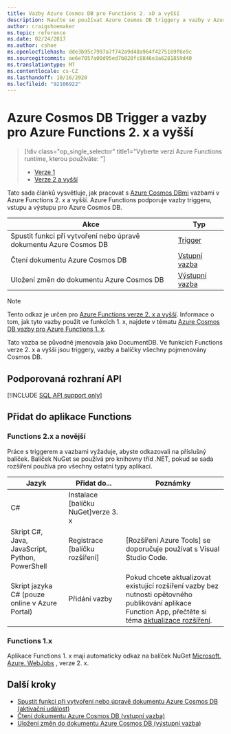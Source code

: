 ```yaml
---
title: Vazby Azure Cosmos DB pro Functions 2. xD a vyšší
description: Naučte se používat Azure Cosmos DB triggery a vazby v Azure Functions.
author: craigshoemaker
ms.topic: reference
ms.date: 02/24/2017
ms.author: cshoe
ms.openlocfilehash: dde3b95c7997a7f742a9d48a964f4275169f6e9c
ms.sourcegitcommit: ae6e7057a00d95ed7b828fc8846e3a6281859d40
ms.translationtype: MT
ms.contentlocale: cs-CZ
ms.lasthandoff: 10/16/2020
ms.locfileid: "92106922"
---
```

# <a name="azure-cosmos-db-trigger-and-bindings-for-azure-functions-2x-and-higher-overview"></a>Azure Cosmos DB Trigger a vazby pro Azure Functions 2. x a vyšší

> [!div class="op_single_selector" title1="Vyberte verzi Azure Functions runtime, kterou používáte: "]
> * [Verze 1](functions-bindings-cosmosdb.md)
> * [Verze 2 a vyšší](functions-bindings-cosmosdb-v2.md)

Tato sada článků vysvětluje, jak pracovat s [Azure Cosmos DBmi](../cosmos-db/serverless-computing-database.md) vazbami v Azure Functions 2. x a vyšší. Azure Functions podporuje vazby triggeru, vstupu a výstupu pro Azure Cosmos DB.

| Akce | Typ |
|---------|---------|
| Spustit funkci při vytvoření nebo úpravě dokumentu Azure Cosmos DB | [Trigger](./functions-bindings-cosmosdb-v2-trigger.md) |
| Čtení dokumentu Azure Cosmos DB | [Vstupní vazba](./functions-bindings-cosmosdb-v2-input.md) |
| Uložení změn do dokumentu Azure Cosmos DB  |[Výstupní vazba](./functions-bindings-cosmosdb-v2-output.md) |

> [!NOTE]
> Tento odkaz je určen pro [Azure Functions verze 2. x a vyšší](functions-versions.md).  Informace o tom, jak tyto vazby použít ve funkcích 1. x, najdete v tématu [Azure Cosmos DB vazby pro Azure Functions 1. x](functions-bindings-cosmosdb.md).
>
> Tato vazba se původně jmenovala jako DocumentDB. Ve funkcích Functions verze 2. x a vyšší jsou triggery, vazby a balíčky všechny pojmenovány Cosmos DB.

## <a name="supported-apis"></a>Podporovaná rozhraní API

[!INCLUDE [SQL API support only](../../includes/functions-cosmosdb-sqlapi-note.md)]

## <a name="add-to-your-functions-app"></a>Přidat do aplikace Functions

### <a name="functions-2x-and-higher"></a>Functions 2.x a novější

Práce s triggerem a vazbami vyžaduje, abyste odkazovali na příslušný balíček. Balíček NuGet se používá pro knihovny tříd .NET, pokud se sada rozšíření používá pro všechny ostatní typy aplikací.

| Jazyk                                        | Přidat do...                                   | Poznámky 
|-------------------------------------------------|---------------------------------------------|-------------|
| C#                                              | Instalace [balíčku NuGet]verze 3. x | |
| Skript C#, Java, JavaScript, Python, PowerShell | Registrace [balíčku rozšíření]          | [Rozšíření Azure Tools] se doporučuje používat s Visual Studio Code. |
| Skript jazyka C# (pouze online v Azure Portal)         | Přidání vazby                            | Pokud chcete aktualizovat existující rozšíření vazby bez nutnosti opětovného publikování aplikace Function App, přečtěte si téma [aktualizace rozšíření]. |

[Balíček NuGet]: https://www.nuget.org/packages/Microsoft.Azure.WebJobs.Extensions.CosmosDB
[core tools]: ./functions-run-local.md
[Sada rozšíření]: ./functions-bindings-register.md#extension-bundles
[Aktualizace rozšíření]: ./functions-bindings-register.md
[Rozšíření nástrojů Azure]: https://marketplace.visualstudio.com/items?itemName=ms-vscode.vscode-node-azure-pack

### <a name="functions-1x"></a>Functions 1.x

Aplikace Functions 1. x mají automaticky odkaz na balíček NuGet [Microsoft. Azure. WebJobs](https://www.nuget.org/packages/Microsoft.Azure.WebJobs) , verze 2. x.

## <a name="next-steps"></a>Další kroky

- [Spustit funkci při vytvoření nebo úpravě dokumentu Azure Cosmos DB (aktivační událost)](./functions-bindings-cosmosdb-v2-trigger.md)
- [Čtení dokumentu Azure Cosmos DB (vstupní vazba)](./functions-bindings-cosmosdb-v2-input.md)
- [Uložení změn do dokumentu Azure Cosmos DB (výstupní vazba)](./functions-bindings-cosmosdb-v2-output.md)